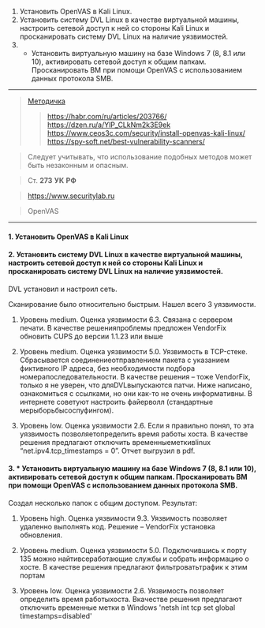 1. Установить OpenVAS в Kali Linux.
2. Установить систему DVL Linux в качестве виртуальной машины, настроить сетевой доступ к ней со стороны Kali Linux и просканировать систему DVL Linux на наличие уязвимостей.
3. * Установить виртуальную машину на базе Windows 7 (8, 8.1 или 10), активировать сетевой доступ к общим папкам. Просканировать ВМ при помощи OpenVAS с использованием данных протокола SMB.

---

> [Методичка](https://gbcdn.mrgcdn.ru/uploads/asset/3847950/attachment/579a009c571eb5b8a126e120fa01caa5.pdf)
> > https://habr.com/ru/articles/203766/
> > https://dzen.ru/a/YlP_CLkNm2k3E9ek
> > https://www.ceos3c.com/security/install-openvas-kali-linux/
> > https://spy-soft.net/best-vulnerability-scanners/

> Следует учитывать, что использование подобных методов может быть незаконным и опасным.

> Ст. **273** **УК** **РФ**

> https://www.securitylab.ru

> OpenVAS



---

#### 1. Установить OpenVAS в Kali Linux


#### 2. Установить систему DVL Linux в качестве виртуальной машины, настроить сетевой доступ к ней со стороны Kali Linux и просканировать систему DVL Linux на наличие уязвимостей.

DVL установил и настроил сеть.

Сканирование было относительно быстрым. Нашел всего 3 уязвимости.

1. Уровень medium. Оценка уязвимости 6.3. Связана с сервером печати. В качестве решенияпроблемы предложен VendorFix обновить CUPS до версии 1.1.23 или выше




2. Уровень medium. Оценка уязвимости 5.0. Уязвимость в TCP-стеке. Сбрасывается соединениеотправлением пакета с указанием фиктивного IP адреса, без необходимости подбора номерапоследовательности. В качестве решения – тоже VendorFix, только я не уверен, что дляDVLвыпускаются патчи. Ниже написано, ознакомиться с ссылками, но они как-то не очень информативны. В интернете советуют настроить файерволл (стандартные мерыборьбысоспуфингом).



3. Уровень low. Оценка уязвимости 2.6. Если я правильно понял, то эта уязвимость позволяетопределить время работы хоста. В качестве решения предлагают отключить временныеметкивlinux “net.ipv4.tcp_timestamps = 0”. Отчет выгрузил в pdf.


#### 3. * Установить виртуальную машину на базе Windows 7 (8, 8.1 или 10), активировать сетевой доступ к общим папкам. Просканировать ВМ при помощи OpenVAS с использованием данных протокола SMB.

Создал несколько папок с общим доступом. Результат:


1. Уровень high. Оценка уязвимости 9.3. Уязвимость позволяет удаленно выполнять код. Решение – VendorFix установка обновления.


2. Уровень medium. Оценка уязвимости 5.0. Подключившись к порту 135 можно найтивсеработающие службы и собрать информацию о хосте. В качестве решения предлагают фильтроватьтрафик к этим портам


3. Уровень low. Оценка уязвимости 2.6. Уязвимость позволяет определить время работыхоста. Вкачестве решения предлагают отключить временные метки в Windows 'netsh int tcp set global timestamps=disabled'

